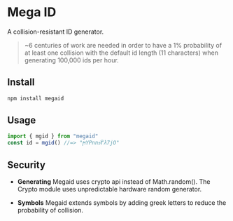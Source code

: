 # Mega ID

A collision-resistant ID generator.

> ~6 centuries of work are needed in order to have a 1% probability of at least one collision with the default id length (11 characters) when generating 100,000 ids per hour.

## Install

```bash
npm install megaid
```

## Usage

```js
import { mgid } from "megaid"
const id = mgid() //=> "ϻYPnnϧϔλ7jO"
```

## Security

* **Generating** Megaid uses crypto api instead of Math.random(). The Crypto module uses unpredictable hardware random generator.

* **Symbols** Megaid extends symbols by adding greek letters to reduce the probability of collision.
